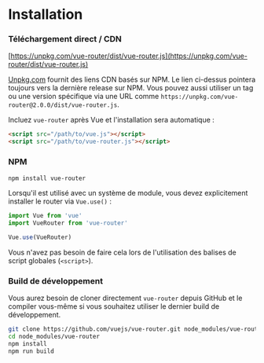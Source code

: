 # Installation

### Téléchargement direct / CDN

[https://unpkg.com/vue-router/dist/vue-router.js](https://unpkg.com/vue-router/dist/vue-router.js)

<!--email_off-->
[Unpkg.com](https://unpkg.com) fournit des liens CDN basés sur NPM. Le lien ci-dessus pointera toujours vers la dernière release sur NPM. Vous pouvez aussi utiliser un tag ou une version spécifique via une URL comme `https://unpkg.com/vue-router@2.0.0/dist/vue-router.js`.
<!--/email_off-->

Incluez `vue-router` après Vue et l'installation sera automatique :

``` html
<script src="/path/to/vue.js"></script>
<script src="/path/to/vue-router.js"></script>
```

### NPM

``` bash
npm install vue-router
```

Lorsqu'il est utilisé avec un système de module, vous devez explicitement installer le router via `Vue.use()` :

``` js
import Vue from 'vue'
import VueRouter from 'vue-router'

Vue.use(VueRouter)
```

Vous n'avez pas besoin de faire cela lors de l'utilisation des balises de script globales (`<script>`).

### Build de développement

Vous aurez besoin de cloner directement `vue-router` depuis GitHub et le compiler vous-même si vous souhaitez utiliser le dernier build de développement.

``` bash
git clone https://github.com/vuejs/vue-router.git node_modules/vue-router
cd node_modules/vue-router
npm install
npm run build
```

